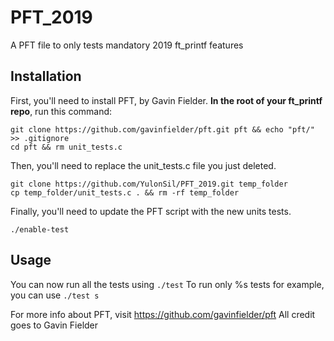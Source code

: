 # PFT_2019
A PFT file to only tests mandatory 2019 ft_printf features

## Installation

First, you'll need to install PFT, by Gavin Fielder.
**In the root of your ft_printf repo**, run this command:

```
git clone https://github.com/gavinfielder/pft.git pft && echo "pft/" >> .gitignore
cd pft && rm unit_tests.c
```

Then, you'll need to replace the unit_tests.c file you just deleted.
```
git clone https://github.com/YulonSil/PFT_2019.git temp_folder
cp temp_folder/unit_tests.c . && rm -rf temp_folder
```

Finally, you'll need to update the PFT script with the new units tests.
```
./enable-test
```
## Usage

You can now run all the tests using ```./test```
To run only %s tests for example, you can use ```./test s```

For more info about PFT, visit https://github.com/gavinfielder/pft
All credit goes to Gavin Fielder
